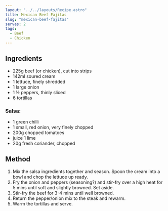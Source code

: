 ```yaml
---
layout: "../../layouts/Recipe.astro"
title: Mexican Beef Fajitas
slug: "mexican-beef-fajitas"
serves: 2
tags:
  - Beef
  - Chicken
---
```


## Ingredients

- 225g beef (or chicken), cut into strips
- 142ml soured cream
- 1 lettuce, finely shredded
- 1 large onion
- 1 ½ peppers, thinly sliced
- 6 tortillas

### Salsa:

- 1 green chilli
- 1 small, red onion, very finely chopped
- 200g chopped tomatoes
- juice 1 lime
- 20g fresh coriander, chopped

## Method

1. Mix the salsa ingredients together and season. Spoon the cream into a bowl and chop the lettuce up ready.
1. Fry the onion and peppers (seasoning?) and stir-fry over a high heat for 5 mins until soft and slightly browned. Set aside.
1. Stir-fry the beef for 3-4 mins until well browned.
1. Return the pepper/onion mix to the steak and rewarm.
1. Warm the tortillas and serve.